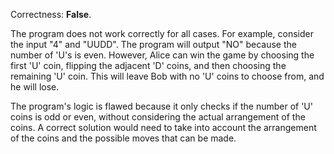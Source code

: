 Correctness: **False**.

The program does not work correctly for all cases. For example, consider the input "4" and "UUDD". The program will output "NO" because the number of 'U's is even. However, Alice can win the game by choosing the first 'U' coin, flipping the adjacent 'D' coins, and then choosing the remaining 'U' coin. This will leave Bob with no 'U' coins to choose from, and he will lose.

The program's logic is flawed because it only checks if the number of 'U' coins is odd or even, without considering the actual arrangement of the coins. A correct solution would need to take into account the arrangement of the coins and the possible moves that can be made.